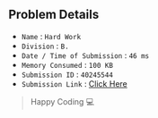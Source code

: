 ## Problem Details 
 
- `Name`                      : `Hard Work`
- `Division`                  : `B.`
- `Date / Time of Submission` : `46 ms`
- `Memory Consumed`           : `100 KB`
- `Submission ID`             : `40245544`
- `Submission Link`           : [Click Here](http://codeforces.com/contest/61/submission/40245544)

> Happy Coding   :computer: